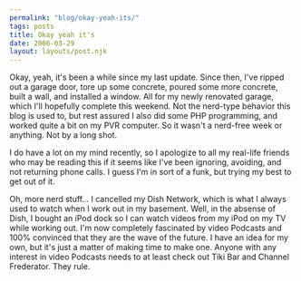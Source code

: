 ```yaml
---
permalink: "blog/okay-yeah-its/"
tags: posts
title: Okay yeah it's
date: 2006-03-29
layout: layouts/post.njk
---
```


Okay, yeah, it's been a while since my last update. Since then, I've ripped out a garage door, tore up some concrete, poured some more concrete, built a wall, and installed a window. All for my newly renovated garage, which I'll hopefully complete this weekend. Not the nerd-type behavior this blog is used to, but rest assured I also did some PHP programming, and worked quite a bit on my PVR computer. So it wasn't a nerd-free week or anything. Not by a long shot. 

I do have a lot on my mind recently, so I apologize to all my real-life friends who may be reading this if it seems like I've been ignoring, avoiding, and not returning phone calls. I guess I'm in sort of a funk, but trying my best to get out of it. 

Oh, more nerd stuff... I cancelled my Dish Network, which is what I always used to watch when I work out in my basement. Well, in the absense of Dish, I bought an iPod dock so I can watch videos from my iPod on my TV while working out. I'm now completely fascinated by video Podcasts and 100% convinced that they are the wave of the future. I have an idea for my own, but it's just a matter of making time to make one. Anyone with any interest in video Podcasts needs to at least check out Tiki Bar and Channel Frederator. They rule.